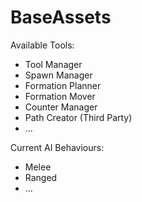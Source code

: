 # BaseAssets

Available Tools:
- Tool Manager
- Spawn Manager
- Formation Planner
- Formation Mover
- Counter Manager
- Path Creator (Third Party)
- ...

Current AI Behaviours:
- Melee
- Ranged
- ...
